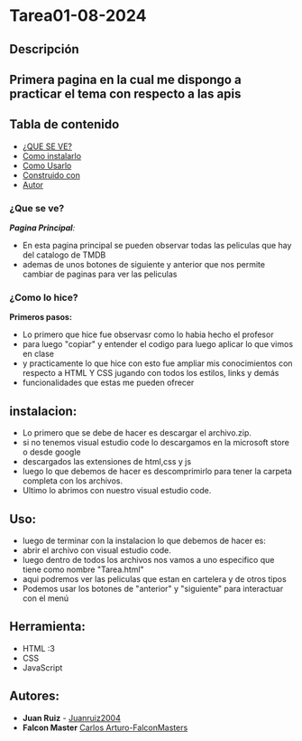 # Tarea01-08-2024
## Descripción
Primera pagina en la cual me dispongo a practicar el tema con respecto a las apis
---
## Tabla de contenido
 - [¿QUE SE VE?](###¿Queseve?)
 - [Como instalarlo](##Instalacion)
 - [Como Usarlo](##Uso)
 - [Construido con](##Herramienta)
 - [Autor](##Autor)
   
### ¿Que se ve?

***Pagina Principal**:*

- En esta pagina principal se pueden observar todas las peliculas que hay del catalogo de TMDB
- ademas de unos botones de siguiente y anterior que nos permite cambiar de paginas para ver las peliculas

### ¿Como lo hice?

**Primeros pasos:**

- Lo primero que hice fue observasr como lo habia hecho el profesor
- para luego "copiar" y entender el codigo para luego aplicar lo que vimos en clase
- y practicamente lo que hice con esto fue ampliar mis conocimientos con respecto a HTML Y CSS jugando con todos los estilos, links y demás
- funcionalidades que estas me pueden ofrecer 
## instalacion:
 - Lo primero que se debe de hacer es descargar el archivo.zip.
 - si no tenemos visual estudio code lo descargamos en la microsoft store o desde google
 - descargados las extensiones de html,css y js  
 - luego lo que debemos de hacer es descomprimirlo para tener la carpeta completa con los archivos.
 - Ultimo lo abrimos con nuestro visual estudio code.
   
## Uso:
  - luego de terminar con la instalacion lo que debemos de hacer es:
  - abrir el archivo con visual estudio code.
  - luego dentro de todos los archivos nos vamos a uno especifico que tiene como nombre "Tarea.html"
  - aqui podremos ver las peliculas que estan en cartelera y de otros tipos
  - Podemos usar los botones de "anterior" y "siguiente" para interactuar con el menú

## Herramienta:
- HTML :3
- CSS
- JavaScript

## Autores:
* **Juan Ruiz**  - [Juanruiz2004](https://github.com/JuanRuiz2004)
* **Falcon Master** [Carlos Arturo-FalconMasters](https://github.com/falconmasters)
    
